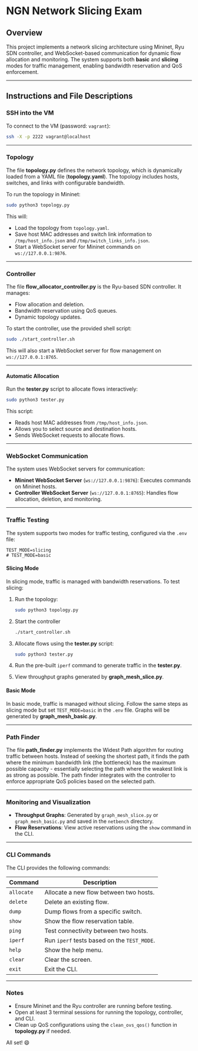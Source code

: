 # NGN Network Slicing Exam

## Overview

This project implements a network slicing architecture using Mininet, Ryu SDN controller, and WebSocket-based communication for dynamic flow allocation and monitoring. The system supports both **basic** and **slicing** modes for traffic management, enabling bandwidth reservation and QoS enforcement.

---

## Instructions and File Descriptions

### SSH into the VM

To connect to the VM (password: `vagrant`):

```bash
ssh -X -p 2222 vagrant@localhost
```

---

### Topology

The file **topology.py** defines the network topology, which is dynamically loaded from a YAML file (**topology.yaml**). The topology includes hosts, switches, and links with configurable bandwidth.

To run the topology in Mininet:

```bash
sudo python3 topology.py
```

This will:

- Load the topology from `topology.yaml`.
- Save host MAC addresses and switch link information to `/tmp/host_info.json` and `/tmp/switch_links_info.json`.
- Start a WebSocket server for Mininet commands on `ws://127.0.0.1:9876`.

---

### Controller

The file **flow_allocator_controller.py** is the Ryu-based SDN controller. It manages:

- Flow allocation and deletion.
- Bandwidth reservation using QoS queues.
- Dynamic topology updates.

To start the controller, use the provided shell script:

```bash
sudo ./start_controller.sh
```

This will also start a WebSocket server for flow management on `ws://127.0.0.1:8765`.

---

#### Automatic Allocation

Run the **tester.py** script to allocate flows interactively:

```bash
sudo python3 tester.py
```

This script:

- Reads host MAC addresses from `/tmp/host_info.json`.
- Allows you to select source and destination hosts.
- Sends WebSocket requests to allocate flows.

---

### WebSocket Communication

The system uses WebSocket servers for communication:

- **Mininet WebSocket Server** (`ws://127.0.0.1:9876`): Executes commands on Mininet hosts.
- **Controller WebSocket Server** (`ws://127.0.0.1:8765`): Handles flow allocation, deletion, and monitoring.

---

### Traffic Testing

The system supports two modes for traffic testing, configured via the `.env` file:

```properties
TEST_MODE=slicing
# TEST_MODE=basic
```

#### Slicing Mode

In slicing mode, traffic is managed with bandwidth reservations. To test slicing:

1. Run the topology:

   ```bash
   sudo python3 topology.py
   ```

2. Start the controller

   ```bash
   ./start_controller.sh
   ```

3. Allocate flows using the **tester.py** script:

   ```bash
   sudo python3 tester.py
   ```

4. Run the pre-built `iperf` command to generate traffic in the **tester.py**.

5. View throughput graphs generated by **graph_mesh_slice.py**.

#### Basic Mode

In basic mode, traffic is managed without slicing. Follow the same steps as slicing mode but set `TEST_MODE=basic` in the `.env` file. Graphs will be generated by **graph_mesh_basic.py**.

---

### Path Finder

The file **path_finder.py** implements the Widest Path algorithm for routing traffic between hosts. Instead of seeking the shortest path, it finds the path where the minimum bandwidth link (the bottleneck) has the maximum possible capacity - essentially selecting the path where the weakest link is as strong as possible. The path finder integrates with the controller to enforce appropriate QoS policies based on the selected path.

---

### Monitoring and Visualization

- **Throughput Graphs**: Generated by `graph_mesh_slice.py` or `graph_mesh_basic.py` and saved in the `netbench` directory.
- **Flow Reservations**: View active reservations using the `show` command in the CLI.

---

### CLI Commands

The CLI provides the following commands:

| Command    | Description                                 |
| ---------- | ------------------------------------------- |
| `allocate` | Allocate a new flow between two hosts.      |
| `delete`   | Delete an existing flow.                    |
| `dump`     | Dump flows from a specific switch.          |
| `show`     | Show the flow reservation table.            |
| `ping`     | Test connectivity between two hosts.        |
| `iperf`    | Run `iperf` tests based on the `TEST_MODE`. |
| `help`     | Show the help menu.                         |
| `clear`    | Clear the screen.                           |
| `exit`     | Exit the CLI.                               |

---

### Notes

- Ensure Mininet and the Ryu controller are running before testing.
- Open at least 3 terminal sessions for running the topology, controller, and CLI.
- Clean up QoS configurations using the `clean_ovs_qos()` function in **topology.py** if needed.

All set! :smile:
